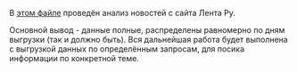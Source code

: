 В [этом файле](https://github.com/CrazyBadRedCat/ReputationRadar/blob/main/notebooks/eda.ipynb) проведён анализ новостей с сайта Лента Ру.

Основной вывод - данные полные, распределены равномерно по дням выгрузки (так и должно быть). Вся дальнейшая работа будет выполнена с выгрузкой данных по определённым запросам, для посика информации по конкретной теме.
